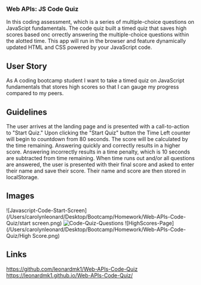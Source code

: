 ### Web APIs: JS Code Quiz 

In this coding assessment, which is a series of multiple-choice questions on JavaScipt fundamentals. The code quiz built a timed quiz that saves high scores based onc orrectly answering the multiple-choice questions within the alotted time. This app will run in the browser and feature dynamically updated HTML and CSS powered by your JavaScript code.

## User Story 

As A coding bootcamp student I want to take a timed quiz on JavaScript fundamentals that stores high scores so that I can gauge my progress compared to my peers.

## Guidelines

The user arrives at the landing page and is presented with a call-to-action to "Start Quiz."  Upon clicking the "Start Quiz" button the Time Left counter will begin to countdown from 80 seconds. The score will be calculated by the time remaining. Answering quickly and correctly results in a higher score. Answering incorrectly results in a time penalty, which is 10 seconds are subtracted from time remaining.  When time runs out and/or all questions are answered, the user is presented with their final score and asked to enter their name and save their score. Their name and score are then stored in localStorage.

## Images

![Javascript-Code-Start-Screen](/Users/carolynleonard/Desktop/Bootcamp/Homework/Web-APIs-Code-Quiz/start screen.png)
![Code-Quiz-Questions](/Users/carolynleonard/Desktop/Bootcamp/Homework/Web-APIs-Code-Quiz/Questions.png)
![HighScores-Page](/Users/carolynleonard/Desktop/Bootcamp/Homework/Web-APIs-Code-Quiz/High Score.png)

## Links

https://github.com/leonardmk1/Web-APIs-Code-Quiz
https://leonardmk1.github.io/Web-APIs-Code-Quiz/
